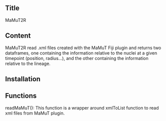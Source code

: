 ## Title
MaMuT2R

## Content

MaMuT2R read .xml files created with the MaMuT Fiji plugin and returns two dataframes, one containing the information relative to the nuclei at a given timepoint (position, radius...), and the other containing the information relative to the lineage.

## Installation

## Functions

readMaMuT(): This function is a wrapper around xmlToList function to read xml files from MaMuT plugin.
